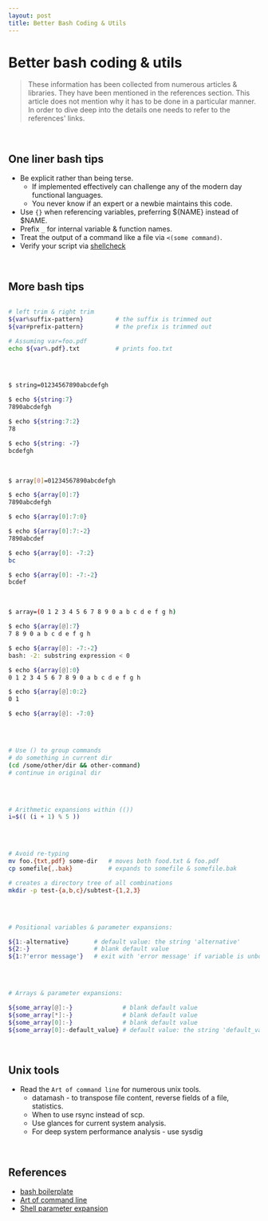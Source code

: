 ```yaml
---
layout: post
title: Better Bash Coding & Utils
---
```


# Better bash coding & utils

> These information has been collected from numerous articles & libraries. They
> have been mentioned in the references section. This article does not mention why
> it has to be done in a particular manner. In order to dive deep into the details
> one needs to refer to the references' links.

<br />

## One liner bash tips

- Be explicit rather than being terse.
  - If implemented effectively can challenge any of the modern day functional languages.
  - You never know if an expert or a newbie maintains this code.
- Use ```{}``` when referencing variables, preferring ${NAME} instead of $NAME.
- Prefix ```_``` for internal variable & function names.
- Treat the output of a command like a file via ```<(some command)```.
- Verify your script via [shellcheck](http://www.shellcheck.net/)

<br />

## More bash tips

```bash

# left trim & right trim
${var%suffix-pattern}         # the suffix is trimmed out
${var#prefix-pattern}         # the prefix is trimmed out

# Assuming var=foo.pdf
echo ${var%.pdf}.txt          # prints foo.txt
```

<br />

```bash

$ string=01234567890abcdefgh

$ echo ${string:7}
7890abcdefgh

$ echo ${string:7:2}
78

$ echo ${string: -7}
bcdefgh
```

<br />

```bash
$ array[0]=01234567890abcdefgh

$ echo ${array[0]:7}
7890abcdefgh

$ echo ${array[0]:7:0}

$ echo ${array[0]:7:-2}
7890abcdef

$ echo ${array[0]: -7:2}
bc

$ echo ${array[0]: -7:-2}
bcdef
```

<br />

```bash
$ array=(0 1 2 3 4 5 6 7 8 9 0 a b c d e f g h)

$ echo ${array[@]:7}
7 8 9 0 a b c d e f g h

$ echo ${array[@]: -7:-2}
bash: -2: substring expression < 0

$ echo ${array[@]:0}
0 1 2 3 4 5 6 7 8 9 0 a b c d e f g h

$ echo ${array[@]:0:2}
0 1

$ echo ${array[@]: -7:0}
```

<br />

```bash

# Use () to group commands
# do something in current dir
(cd /some/other/dir && other-command)
# continue in original dir
```

<br />

```bash

# Arithmetic expansions within (())
i=$(( (i + 1) % 5 ))
```

<br />

```bash

# Avoid re-typing
mv foo.{txt,pdf} some-dir   # moves both food.txt & foo.pdf
cp somefile{,.bak}          # expands to somefile & somefile.bak

# creates a directory tree of all combinations
mkdir -p test-{a,b,c}/subtest-{1,2,3}
```

<br />

```bash

# Positional variables & parameter expansions:

${1:-alternative}       # default value: the string 'alternative'
${2:-}                  # blank default value
${1:?'error message'}   # exit with 'error message' if variable is unbound
```

<br />

```bash

# Arrays & parameter expansions:

${some_array[@]:-}              # blank default value
${some_array[*]:-}              # blank default value
${some_array[0]:-}              # blank default value
${some_array[0]:-default_value} # default value: the string 'default_value'
```

<br />

## Unix tools

- Read the ```Art of command line``` for numerous unix tools.
  - datamash - to transpose file content, reverse fields of a file, statistics.
  - When to use rsync instead of scp.
  - Use glances for current system analysis.
  - For deep system performance analysis - use sysdig

<br />

## References

- [bash boilerplate](https://github.com/alphabetum/bash-boilerplate)
- [Art of command line](https://github.com/jlevy/the-art-of-command-line)
- [Shell parameter expansion](https://www.gnu.org/software/bash/manual/html_node/Shell-Parameter-Expansion.html)
